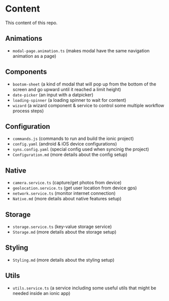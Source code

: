 # Content
This content of this repo.

## Animations
- `modal-page.animation.ts` (makes modal have the same navigation animation as a page)

## Components
- `bootom-sheet` (a kind of modal that will pop up from the bottom of the screen and go upward until it reached a limit height)
- `date-picker` (an input with a datpicker)
- `loading-spinner` (a loading spinner to wait for content)
- `wizard` (a wizard component & service to control some multiple workflow process steps)

## Configuration
- `commands.js` (commands to run and build the ionic project)
- `config.yaml` (android & iOS device configurations)
- `syns.config.yaml` (special config used when syncinig the project)
- `Configuration.md` (more details about the config setup)

## Native
- `camera.service.ts` (capture/get photos from device)
- `geolocation.service.ts` (get user location from device gps)
- `network.service.ts` (monitor internet connection)
- `Native.md` (more details about native features setup)

## Storage
- `storage.service.ts` (key-value storage service)
- `Storage.md` (more details about the storage setup)

## Styling
- `Styling.md` (more details about the styling setup)

## Utils
- `utils.service.ts` (a service including some useful utils that might be needed inside an ionic app)